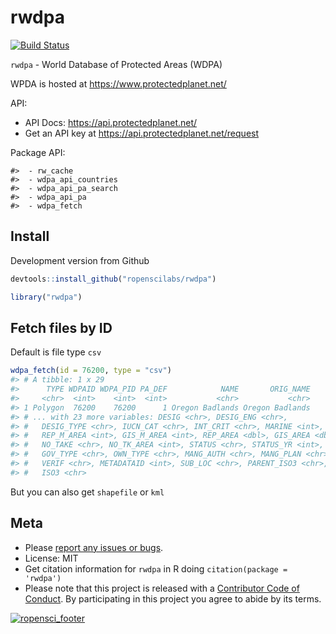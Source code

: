 rwdpa
=====



[![Build Status](https://travis-ci.org/ropenscilabs/rwdpa.svg)](https://travis-ci.org/ropenscilabs/rwdpa)

`rwdpa` - World Database of Protected Areas (WDPA)

WPDA is hosted at <https://www.protectedplanet.net/>

API:

* API Docs: <https://api.protectedplanet.net/>
* Get an API key at <https://api.protectedplanet.net/request>

Package API:


```
#>  - rw_cache
#>  - wdpa_api_countries
#>  - wdpa_api_pa_search
#>  - wdpa_api_pa
#>  - wdpa_fetch
```

## Install

Development version from Github


```r
devtools::install_github("ropenscilabs/rwdpa")
```


```r
library("rwdpa")
```

## Fetch files by ID

Default is file type `csv`


```r
wdpa_fetch(id = 76200, type = "csv")
#> # A tibble: 1 x 29
#>      TYPE WDPAID WDPA_PID PA_DEF            NAME       ORIG_NAME
#>     <chr>  <int>    <int>  <int>           <chr>           <chr>
#> 1 Polygon  76200    76200      1 Oregon Badlands Oregon Badlands
#> # ... with 23 more variables: DESIG <chr>, DESIG_ENG <chr>,
#> #   DESIG_TYPE <chr>, IUCN_CAT <chr>, INT_CRIT <chr>, MARINE <int>,
#> #   REP_M_AREA <int>, GIS_M_AREA <int>, REP_AREA <dbl>, GIS_AREA <dbl>,
#> #   NO_TAKE <chr>, NO_TK_AREA <int>, STATUS <chr>, STATUS_YR <int>,
#> #   GOV_TYPE <chr>, OWN_TYPE <chr>, MANG_AUTH <chr>, MANG_PLAN <chr>,
#> #   VERIF <chr>, METADATAID <int>, SUB_LOC <chr>, PARENT_ISO3 <chr>,
#> #   ISO3 <chr>
```

But you can also get `shapefile` or `kml`


## Meta

* Please [report any issues or bugs](https://github.com/ropenscilabs/rwdpa/issues).
* License: MIT
* Get citation information for `rwdpa` in R doing `citation(package = 'rwdpa')`
* Please note that this project is released with a [Contributor Code of Conduct](CODE_OF_CONDUCT.md). By participating in this project you agree to abide by its terms.

[![ropensci_footer](https://ropensci.org/public_images/github_footer.png)](https://ropensci.org)
